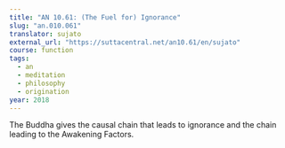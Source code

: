 ```yaml
---
title: "AN 10.61: (The Fuel for) Ignorance"
slug: "an.010.061"
translator: sujato
external_url: "https://suttacentral.net/an10.61/en/sujato"
course: function
tags:
  - an
  - meditation
  - philosophy
  - origination
year: 2018
---
```


The Buddha gives the causal chain that leads to ignorance and the chain leading to the Awakening Factors.
